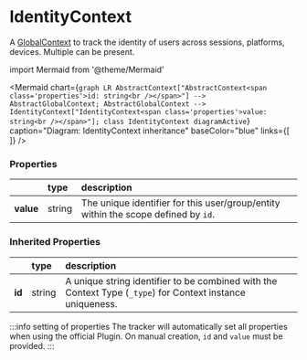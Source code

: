 # IdentityContext

A [GlobalContext](/taxonomy/reference/global-contexts/overview.md)  to track the identity of users across sessions, platforms, devices. Multiple can be present.

import Mermaid from '@theme/Mermaid'

<Mermaid chart={`
    graph LR
      AbstractContext["AbstractContext<span class='properties'>id: string<br /></span>"] --> AbstractGlobalContext;
      AbstractGlobalContext -->       IdentityContext["IdentityContext<span class='properties'>value: string<br /></span>"];
    class IdentityContext diagramActive
  `}
  caption="Diagram: IdentityContext inheritance"
  baseColor="blue"
  links={[
  ]}
/>

### Properties

|           | type   | description                                                                        |
|:----------|:-------|:-----------------------------------------------------------------------------------|
| **value** | string | The unique identifier for this user/group/entity within the scope defined by `id`. |
### Inherited Properties

|        | type   | description                                                                                                |
|:-------|:-------|:-----------------------------------------------------------------------------------------------------------|
| **id** | string | A unique string identifier to be combined with the Context Type (`_type`) for Context instance uniqueness. |

:::info setting of properties
The tracker will automatically set all properties when using the official Plugin. On manual creation, `id` and `value` must be provided.
:::
